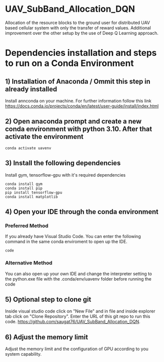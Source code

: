 # UAV_SubBand_Allocation_DQN
Allocation of the resource blocks to the ground user for distributed UAV based cellular system with only the transfer of reward values. Additional improvement over the other setup by the use of Deep Q Learning approach.

# Dependencies installation and steps to run on a Conda Environment
## 1) Installation of Anaconda / Ommit this step in already installed 
Install annconda on your machine. For further information follow this link https://docs.conda.io/projects/conda/en/latest/user-guide/install/index.html
## 2) Open anaconda prompt and create a new conda environment with python 3.10. After that activate the environment
```conda create -n uavenv python==3.10
conda activate uavenv
```
## 3) Install the following dependencies
Install gym, tensorflow-gpu with it's required dependencies
```
conda install gym
conda install pip
pip install tensorflow-gpu
conda install matplotlib
```
## 4) Open your IDE through the conda environment
### Preferred Method
If you already have Visual Studio Code. You can enter the following command in the same conda enviroment to open up the IDE.
```
code
```
### Alternative Method
You can also open up your own IDE and change the interpreter setting to the python.exe file with the .conda/env/uavenv folder before running the code
## 5) Optional step to clone git 
Inside visual studio code click on "New File" and in file and inside explorer tab click on "Clone Repository".
Enter the URL of this git repo to run this code.
https://github.com/saugat76/UAV_SubBand_Allocation_DQN.
## 6) Adjust the memory limit 
Adjust the memory limit and the configuration of GPU according to you system capability.
